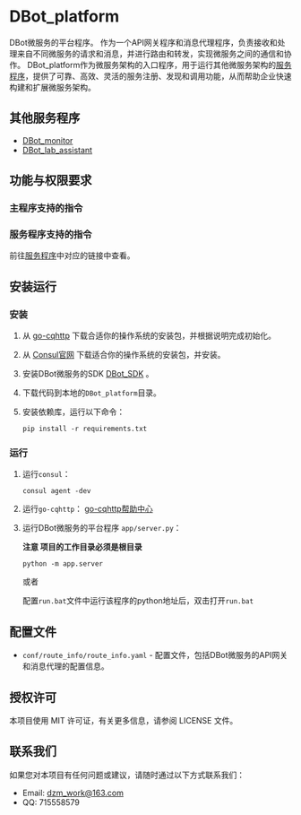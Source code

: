 # DBot_platform

DBot微服务的平台程序。
作为一个API网关程序和消息代理程序，负责接收和处理来自不同微服务的请求和消息，并进行路由和转发，实现微服务之间的通信和协作。
DBot_platform作为微服务架构的入口程序，用于运行其他微服务架构的[服务程序](README.md#其他服务程序)，提供了可靠、高效、灵活的服务注册、发现和调用功能，从而帮助企业快速构建和扩展微服务架构。

## 其他服务程序

- [DBot_monitor](https://github.com/dzming-git/DBot_monitor)
- [DBot_lab_assistant](https://github.com/dzming-git/DBot_lab_assistant)

## 功能与权限要求

### 主程序支持的指令

### 服务程序支持的指令

前往[服务程序](README.md#服务程序)中对应的链接中查看。

## 安装运行

### 安装

1. 从 [go-cqhttp](https://docs.go-cqhttp.org/guide/quick_start.html) 下载合适你的操作系统的安装包，并根据说明完成初始化。
   
2. 从 [Consul官网](https://www.consul.io/downloads.html) 下载适合你的操作系统的安装包，并安装。

3. 安装DBot微服务的SDK [DBot_SDK](https://github.com/dzming-git/DBot_SDK) 。

3. 下载代码到本地的`DBot_platform`目录。

4. 安装依赖库，运行以下命令：

   ``` 
   pip install -r requirements.txt
   ```

### 运行

1. 运行`consul`：

   ``` 
   consul agent -dev
   ```

2. 运行`go-cqhttp`：
   [go-cqhttp帮助中心](https://docs.go-cqhttp.org/guide/quick_start.html#%E4%BD%BF%E7%94%A8)
   
3. 运行DBot微服务的平台程序 `app/server.py`：
   
   **注意 项目的工作目录必须是根目录**

   ``` 
   python -m app.server
   ```
   或者
   
   配置`run.bat`文件中运行该程序的python地址后，双击打开`run.bat`

## 配置文件

- `conf/route_info/route_info.yaml` - 配置文件，包括DBot微服务的API网关和消息代理的配置信息。

## 授权许可

本项目使用 MIT 许可证，有关更多信息，请参阅 LICENSE 文件。

## 联系我们

如果您对本项目有任何问题或建议，请随时通过以下方式联系我们：

- Email: dzm_work@163.com
- QQ: 715558579
